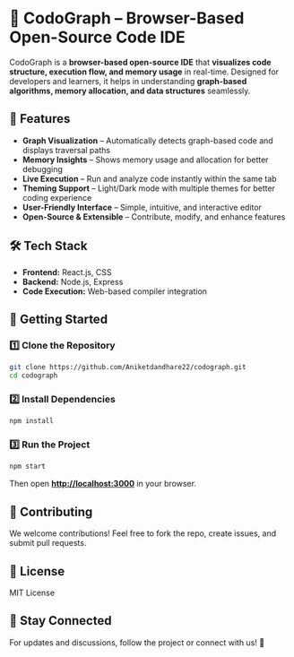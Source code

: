 # 🚀 CodoGraph – Browser-Based Open-Source Code IDE  

CodoGraph is a **browser-based open-source IDE** that **visualizes code structure, execution flow, and memory usage** in real-time. Designed for developers and learners, it helps in understanding **graph-based algorithms, memory allocation, and data structures** seamlessly.  

## 🌟 Features  
- **Graph Visualization** – Automatically detects graph-based code and displays traversal paths  
- **Memory Insights** – Shows memory usage and allocation for better debugging  
- **Live Execution** – Run and analyze code instantly within the same tab  
- **Theming Support** – Light/Dark mode with multiple themes for better coding experience  
- **User-Friendly Interface** – Simple, intuitive, and interactive editor  
- **Open-Source & Extensible** – Contribute, modify, and enhance features  

## 🛠️ Tech Stack  
- **Frontend:** React.js, CSS  
- **Backend:** Node.js, Express  
- **Code Execution:** Web-based compiler integration  

## 🚀 Getting Started  

### 1️⃣ Clone the Repository  
```sh  
git clone https://github.com/Aniketdandhare22/codograph.git  
cd codograph  
```

### 2️⃣ Install Dependencies  
```sh  
npm install  
```

### 3️⃣ Run the Project  
```sh  
npm start  
```
Then open **[http://localhost:3000](http://localhost:3000)** in your browser.  

## 🤝 Contributing  
We welcome contributions! Feel free to fork the repo, create issues, and submit pull requests.  

## 📜 License  
MIT License  

## 📩 Stay Connected  
For updates and discussions, follow the project or connect with us! 🚀

